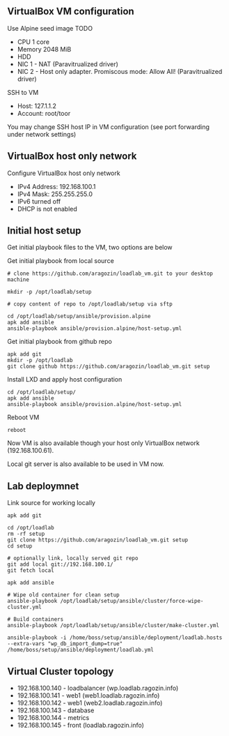 ﻿VirtualBox VM configuration
---------------------------

Use Alpine seed image TODO

 - CPU 1 core
 - Memory 2048 MiB
 - HDD
 - NIC 1 - NAT (Paravitrualized driver)
 - NIC 2 - Host only adapter. Promiscous mode: Allow All! (Paravitrualized driver)

SSH to VM

 - Host: 127.1.1.2
 - Account: root/toor

You may change SSH host IP in VM configuration (see port forwarding under network settings)

VirtualBox host only network
----------------------------

Configure VirtualBox host only network

 - IPv4 Address: 192.168.100.1
 - IPv4 Mask: 255.255.255.0
 - IPv6 turned off
 - DHCP is not enabled


Initial host setup
------------------

Get initial playbook files to the VM, two options are below

Get initial playbook from local source

    # clone https://github.com/aragozin/loadlab_vm.git to your desktop machine

    mkdir -p /opt/loadlab/setup

    # copy content of repo to /opt/loadlab/setup via sftp

    cd /opt/loadlab/setup/ansible/provision.alpine
    apk add ansible
    ansible-playbook ansible/provision.alpine/host-setup.yml

     
Get initial playbook from github repo

    apk add git
    mkdir -p /opt/loadlab
    git clone github https://github.com/aragozin/loadlab_vm.git setup

Install LXD and apply host configuration

    cd /opt/loadlab/setup/
    apk add ansible
    ansible-playbook ansible/provision.alpine/host-setup.yml

Reboot VM

    reboot
    
Now VM is also available though your host only VirtualBox network (192.168.100.61).

Local git server is also available to be used in VM now.


Lab deploymnet
---------

Link source for working locally

    apk add git

    cd /opt/loadlab
    rm -rf setup
    git clone https://github.com/aragozin/loadlab_vm.git setup
    cd setup

    # optionally link, locally served git repo
    git add local git://192.168.100.1/
    git fetch local

    apk add ansible

    # Wipe old container for clean setup
    ansible-playbook /opt/loadlab/setup/ansible/cluster/force-wipe-cluster.yml

    # Build containers
    ansible-playbook /opt/loadlab/setup/ansible/cluster/make-cluster.yml

    ansible-playbook -i /home/boss/setup/ansible/deployment/loadlab.hosts --extra-vars "wp_db_import_dump=true" /home/boss/setup/ansible/deployment/loadlab.yml

Virtual Cluster topology
------------------------
 
 - 192.168.100.140 - loadbalancer (wp.loadlab.ragozin.info)
 - 192.168.100.141 - web1 (web1.loadlab.ragozin.info)
 - 192.168.100.142 - web1 (web2.loadlab.ragozin.info)
 - 192.168.100.143 - database
 - 192.168.100.144 - metrics
 - 192.168.100.145 - front (loadlab.ragozin.info)